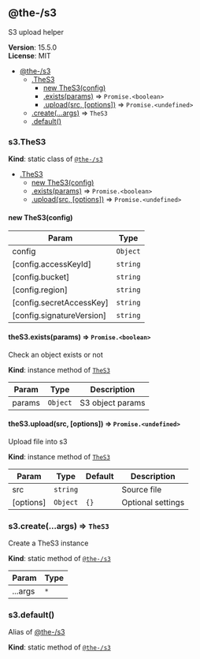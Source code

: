 <!--- Code generated by @the-/script-doc. DO NOT EDIT. -->

<a name="module_@the-/s3"></a>

## @the-/s3
S3 upload helper

**Version**: 15.5.0  
**License**: MIT  

* [@the-/s3](#module_@the-/s3)
    * [.TheS3](#module_@the-/s3.TheS3)
        * [new TheS3(config)](#new_module_@the-/s3.TheS3_new)
        * [.exists(params)](#module_@the-/s3.TheS3+exists) ⇒ <code>Promise.&lt;boolean&gt;</code>
        * [.upload(src, [options])](#module_@the-/s3.TheS3+upload) ⇒ <code>Promise.&lt;undefined&gt;</code>
    * [.create(...args)](#module_@the-/s3.create) ⇒ <code>TheS3</code>
    * [.default()](#module_@the-/s3.default)

<a name="module_@the-/s3.TheS3"></a>

### s3.TheS3
**Kind**: static class of [<code>@the-/s3</code>](#module_@the-/s3)  

* [.TheS3](#module_@the-/s3.TheS3)
    * [new TheS3(config)](#new_module_@the-/s3.TheS3_new)
    * [.exists(params)](#module_@the-/s3.TheS3+exists) ⇒ <code>Promise.&lt;boolean&gt;</code>
    * [.upload(src, [options])](#module_@the-/s3.TheS3+upload) ⇒ <code>Promise.&lt;undefined&gt;</code>

<a name="new_module_@the-/s3.TheS3_new"></a>

#### new TheS3(config)

| Param | Type |
| --- | --- |
| config | <code>Object</code> | 
| [config.accessKeyId] | <code>string</code> | 
| [config.bucket] | <code>string</code> | 
| [config.region] | <code>string</code> | 
| [config.secretAccessKey] | <code>string</code> | 
| [config.signatureVersion] | <code>string</code> | 

<a name="module_@the-/s3.TheS3+exists"></a>

#### theS3.exists(params) ⇒ <code>Promise.&lt;boolean&gt;</code>
Check an object exists or not

**Kind**: instance method of [<code>TheS3</code>](#module_@the-/s3.TheS3)  

| Param | Type | Description |
| --- | --- | --- |
| params | <code>Object</code> | S3 object params |

<a name="module_@the-/s3.TheS3+upload"></a>

#### theS3.upload(src, [options]) ⇒ <code>Promise.&lt;undefined&gt;</code>
Upload file into s3

**Kind**: instance method of [<code>TheS3</code>](#module_@the-/s3.TheS3)  

| Param | Type | Default | Description |
| --- | --- | --- | --- |
| src | <code>string</code> |  | Source file |
| [options] | <code>Object</code> | <code>{}</code> | Optional settings |

<a name="module_@the-/s3.create"></a>

### s3.create(...args) ⇒ <code>TheS3</code>
Create a TheS3 instance

**Kind**: static method of [<code>@the-/s3</code>](#module_@the-/s3)  

| Param | Type |
| --- | --- |
| ...args | <code>\*</code> | 

<a name="module_@the-/s3.default"></a>

### s3.default()
Alias of [@the-/s3](#module_@the-/s3)

**Kind**: static method of [<code>@the-/s3</code>](#module_@the-/s3)  

